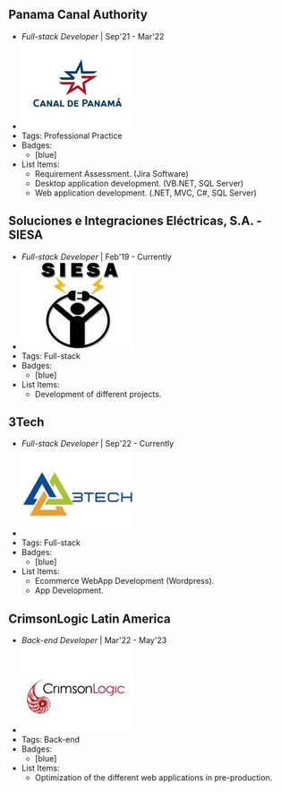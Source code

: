 ## Panama Canal Authority
- *Full-stack Developer* | Sep'21 - Mar'22
- ![logo512](../assets/logoCanal.webp)
- Tags: Professional Practice
- Badges:
  - [blue]
- List Items:
  - Requirement Assessment. (Jira Software)
  - Desktop application development. (VB.NET, SQL Server)
  - Web application development. (.NET, MVC, C#, SQL Server)

## Soluciones e Integraciones Eléctricas, S.A. - SIESA
- *Full-stack Developer* | Feb'19 - Currently
- ![logo512](../assets/logoSiesa.webp)
- Tags: Full-stack
- Badges:
  - [blue]
- List Items:
  - Development of different projects.

## 3Tech
- *Full-stack Developer* | Sep'22 - Currently
- ![logo512](../assets/logo3tech.webp)
- Tags: Full-stack
- Badges:
  - [blue]
- List Items:
  - Ecommerce WebApp Development (Wordpress).
  - App Development.

## CrimsonLogic Latin America
- *Back-end Developer* | Mar'22 - May'23
- ![logo512](../assets/logo.webp)
- Tags: Back-end
- Badges:
  - [blue]
- List Items:
  - Optimization of the different web applications in pre-production.
